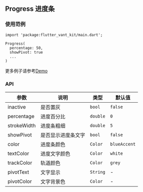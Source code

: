 ## Progress 进度条

### 使用范例

```
import 'package:flutter_vant_kit/main.dart';

Progress(
  percentage: 50,
  showPivot: true
  ...
)
```

更多例子请参考[Demo](../example/lib/routes/demoProgress.dart)

### API

| 参数  | 说明  | 类型  | 默认值  |
| ------------ | ------------ | ------------ | ------------ |
| inactive | 是否置灰 | `bool` | `false` |
| percentage | 进度百分比 | `double` | `0` |
| strokeWidth | 进度条粗细 | `double` | `5` |
| showPivot | 是否显示进度条文字 | `bool` | `false` |
| color | 进度条颜色 | `Color` | `blueAccent` |
| textColor | 进度文字颜色 | `Color` | `white` |
| trackColor | 轨道颜色 | `Color` | `grey` |
| pivotText | 文字显示 | `String` | - |
| pivotColor | 文字背景色 | `Color` | - |
